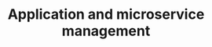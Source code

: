 ---
title: Application and microservice management
icon: "c8y-icon c8y-icon-component"
type: root
layout: redirect
bundle: application-and-microservice-management
section: 
  - app_development
weight: 30
---